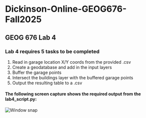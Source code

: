 # Dickinson-Online-GEOG676-Fall2025
## GEOG 676 Lab 4

### Lab 4 requires 5 tasks to be completed

1. Read in garage location X/Y coords from the provided .csv
1. Create a geodatabase and add in the input layers
1. Buffer the garage points
1. Intersect the buildings layer with the buffered garage points
1. Output the resulting table to a .csv

#### The following screen capture shows the required output from the lab4_script.py:

![Window snap](lab3_script_output.jpg)